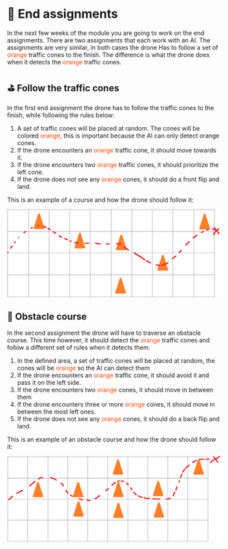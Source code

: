 # :checkered_flag: End assignments

In the next few weeks of the module you are going to work on the end assignments. There are two assignments that each work with an AI. The assignments are very similar, in both cases the drone Has to follow a set of <span style="color:orangered">orange</span> traffic cones to the finish. The difference is what the drone does when it detects the <span style="color:orangered">orange</span> traffic cones. 

## :golf: Follow the traffic cones


In the first end assignment the drone has to follow the traffic cones to the finish, while following the rules below:

1. A set of traffic cones will be placed at random. The cones will be colored <span style="color:orangered">orange</span>, this is important because the AI can only detect orange cones.
2. If the drone encounters an <span style="color:orangered">orange</span> traffic cone, it should move towards it.
3. If the drone encounters two <span style="color:orangered">orange</span> traffic cones, it should prioritize the left cone.
4. If the drone does not see any <span style="color:orangered">orange</span> cones, it should do a front flip and land.

This is an example of a course and how the drone should follow it:

<img src="/Media/EndEX1.png" width="800"/>

## :construction: Obstacle course 
In the second assignment the drone will have to traverse an obstacle course. This time however, it should detect the <span style="color:orangered">orange</span> traffic cones and follow a different set of rules when it detects them.

1. In the defined area, a set of traffic cones will be placed at random, the cones will be <span style="color:orangered">orange</span> so the AI can detect them
2. If the drone encounters an <span style="color:orangered">orange</span> traffic cone, it should avoid it and pass it on the left side.
3. If the drone encounters two <span style="color:orangered">orange</span> cones, it should move in between them
4. If the drone encounters three or more <span style="color:orangered">orange</span> cones, it should move in between the most left ones.
5. If the drone does not see any <span style="color:orangered">orange</span> cones, it should do a back flip and land.

This is an example of an obstacle course and how the drone should follow it:

<img src="/Media/EndEX2.png" width="800" />

